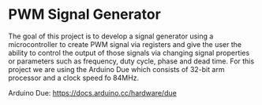 # PWM Signal Generator
The goal of this project is to develop a signal generator using a microcontroller to create PWM signal via registers and give the user the ability to control the output of those signals via changing signal properties or parameters such as frequency, duty cycle, phase and dead time. For this project we are using the Arduino Due which consists of 32-bit arm processor and a clock speed fo 84MHz. 

Arduino Due:
https://docs.arduino.cc/hardware/due 
